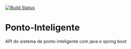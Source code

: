 [![Build Status](https://travis-ci.org/KomTec/ponto-inteligente-api.svg?branch=master)](https://travis-ci.org/KomTec/ponto-inteligente-api)
# Ponto-Inteligente
API do sistema de ponto inteligente com java e spring boot
